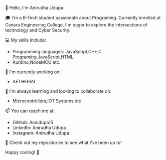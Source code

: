 👋 Hello, I'm Anirudha Udupa

🎓 I'm a B-Tech student passionate about Programing. Currently enrolled at Canara Engineering College, I'm eager to explore the intersections of technology and Cyber Security.

💻 My skills include:
- Programming languages: JavaScript,C++,C Programing,JavaScript,HTML.
- Aurdino,NodeMCU etc.

🚀 I'm currently working on:
- AETHERIAL

🌱 I'm always learning and looking to collaborate on:
- Microcontrollers,IOT Systems etc

📫 You can reach me at:
- GitHub: Aniudupa15
- LinkedIn: Anirudha Udupa
- Instagram: Anirudha Udupa

🔗 Check out my repositories to see what I've been up to!

Happy coding! 🚀
